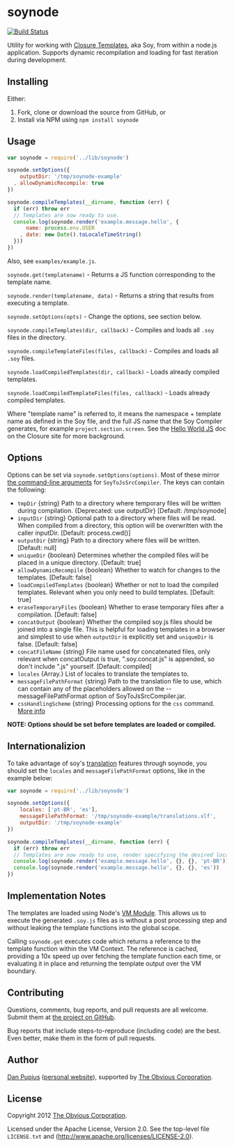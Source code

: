 soynode
=======

[![Build Status](https://travis-ci.org/Medium/soynode.svg)](https://travis-ci.org/Medium/soynode)

Utility for working with [Closure Templates](https://developers.google.com/closure/templates/),
aka Soy, from within a node.js application.  Supports dynamic recompilation and loading for fast
iteration during development.

Installing
----------

Either:

1. Fork, clone or download the source from GitHub, or
2. Install via NPM using `npm install soynode`


Usage
-----

```js
var soynode = require('../lib/soynode')

soynode.setOptions({
    outputDir: '/tmp/soynode-example'
  , allowDynamicRecompile: true
})

soynode.compileTemplates(__dirname, function (err) {
  if (err) throw err
  // Templates are now ready to use.
  console.log(soynode.render('example.message.hello', {
      name: process.env.USER
    , date: new Date().toLocaleTimeString()
  }))
})
```

Also, see `examples/example.js`.

`soynode.get(templatename)` - Returns a JS function corresponding to the template name.

`soynode.render(templatename, data)` - Returns a string that results from executing a template.

`soynode.setOptions(opts)` - Change the options, see section below.

`soynode.compileTemplates(dir, callback)` - Compiles and loads all `.soy` files in the directory.

`soynode.compileTemplateFiles(files, callback)` - Compiles and loads all `.soy` files.

`soynode.loadCompiledTemplates(dir, callback)` - Loads already compiled templates.

`soynode.loadCompiledTemplateFiles(files, callback)` - Loads already compiled templates.

Where "template name" is referred to, it means the namespace + template name as defined in the Soy
file, and the full JS name that the Soy Compiler generates, for example `project.section.screen`.
See the [Hello World JS](https://developers.google.com/closure/templates/docs/helloworld_js) doc on
the Closure site for more background.

Options
-------

Options can be set via `soynode.setOptions(options)`. Most of these mirror 
[the command-line arguments](https://developers.google.com/closure/templates/docs/javascript_usage)
for `SoyToJsSrcCompiler`. The keys can contain the following:

- `tmpDir` {string} Path to a directory where temporary files will be written during compilation. {Deprecated: use outputDir}
  [Default: /tmp/soynode]
- `inputDir` {string} Optional path to a directory where files will be read. When compiled from a directory, this option will be overwritten with the caller inputDir. [Default: process.cwd()]
- `outputDir` {string} Path to a directory where files will be written. [Default: null]
- `uniqueDir` {boolean} Determines whether the compiled files will be placed in a unique directory. [Default: true]
- `allowDynamicRecompile` {boolean} Whether to watch for changes to the templates. [Default: false]
- `loadCompiledTemplates` {boolean} Whether or not to load the compiled templates. Relevant when you only need to build templates. [Default: true]
- `eraseTemporaryFiles` {boolean} Whether to erase temporary files after a compilation.
[Default: false]
- `concatOutput` {boolean} Whether the compiled soy.js files should be joined into a single file. This is helpful for loading templates in a browser and simplest to use when `outputDir` is explicitly set and `uniqueDir` is false. [Default: false]
- `concatFileName` {string} File name used for concatenated files, only relevant when concatOutput is true, ".soy.concat.js" is appended, so don't include ".js" yourself. [Default: compiled]
- `locales` {Array.<string>} List of locales to translate the templates to.
- `messageFilePathFormat` {string} Path to the translation file to use, which can contain any of the placeholders allowed on the --messageFilePathFormat option of SoyToJsSrcCompiler.jar.
- `cssHandlingScheme` {string} Processing options for the `css` command. [More info](https://developers.google.com/closure/templates/docs/commands#css)

**NOTE: Options should be set before templates are loaded or compiled.**

Internationalizion
--------------------

To take advantage of soy's [translation](https://developers.google.com/closure/templates/docs/translation) features through soynode, you should set the `locales` and `messageFilePathFormat` options, like in the example below:

```js
var soynode = require('../lib/soynode')

soynode.setOptions({
    locales: ['pt-BR', 'es'],
    messageFilePathFormat: '/tmp/soynode-example/translations.xlf',
    outputDir: '/tmp/soynode-example'
})

soynode.compileTemplates(__dirname, function (err) {
  if (err) throw err
  // Templates are now ready to use, render specifying the desired locale.
  console.log(soynode.render('example.message.hello', {}, {}, 'pt-BR'))
  console.log(soynode.render('example.message.hello', {}, {}, 'es'))
})
```

Implementation Notes
--------------------

The templates are loaded using Node's [VM Module](http://nodejs.org/api/vm.html).  This allows us to
execute the generated `.soy.js` files as is without a post processing step and without leaking the
template functions into the global scope.

Calling `soynode.get` executes code which returns a reference to the template function within the
VM Context.  The reference is cached, providing a 10x speed up over fetching the template function
each time, or evaluating it in place and returning the template output over the VM boundary.

Contributing
------------

Questions, comments, bug reports, and pull requests are all welcome. Submit them at
[the project on GitHub](https://github.com/Obvious/soynode/).

Bug reports that include steps-to-reproduce (including code) are the best. Even better, make them in
the form of pull requests.

Author
------

[Dan Pupius](https://github.com/dpup)
([personal website](http://pupius.co.uk/about/)), supported by
[The Obvious Corporation](http://obvious.com/).

License
-------

Copyright 2012 [The Obvious Corporation](http://obvious.com/).

Licensed under the Apache License, Version 2.0.
See the top-level file `LICENSE.txt` and
(http://www.apache.org/licenses/LICENSE-2.0).
